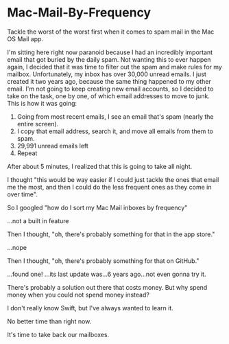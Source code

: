 # Mac-Mail-By-Frequency
Tackle the worst of the worst first when it comes to spam mail in the Mac OS Mail app.

I'm sitting here right now paranoid because I had an incredibly important email that got buried by the daily spam. Not wanting this to ever happen again, I decided that it was time to filter out the spam and make rules for my mailbox. Unfortunately, my inbox has over 30,000 unread emails. I just created it two years ago, because the same thing happened to my other email. I'm not going to keep creating new email accounts, so I decided to take on the task, one by one, of which email addresses to move to junk. This is how it was going:

1. Going from most recent emails, I see an email that's spam (nearly the entire screen).
2. I copy that email address, search it, and move all emails from them to spam.
3. 29,991 unread emails left
4. Repeat



After about 5 minutes, I realized that this is going to take all night.



I thought "this would be way easier if I could just tackle the ones that email me the most, and then I could do the less frequent ones as they come in over time".





So I googled "how do I sort my Mac Mail inboxes by frequency"


...not a built in feature





Then I thought, "oh, there's probably something for that in the app store."


...nope





Then I thought, "oh, there's probably something for that on GitHub."



...found one! ...its last update was...6 years ago...not even gonna try it.





There's probably a solution out there that costs money. But why spend money when you could not spend money instead?

I don't really know Swift, but I've always wanted to learn it. 

No better time than right now.

It's time to take back our mailboxes.

